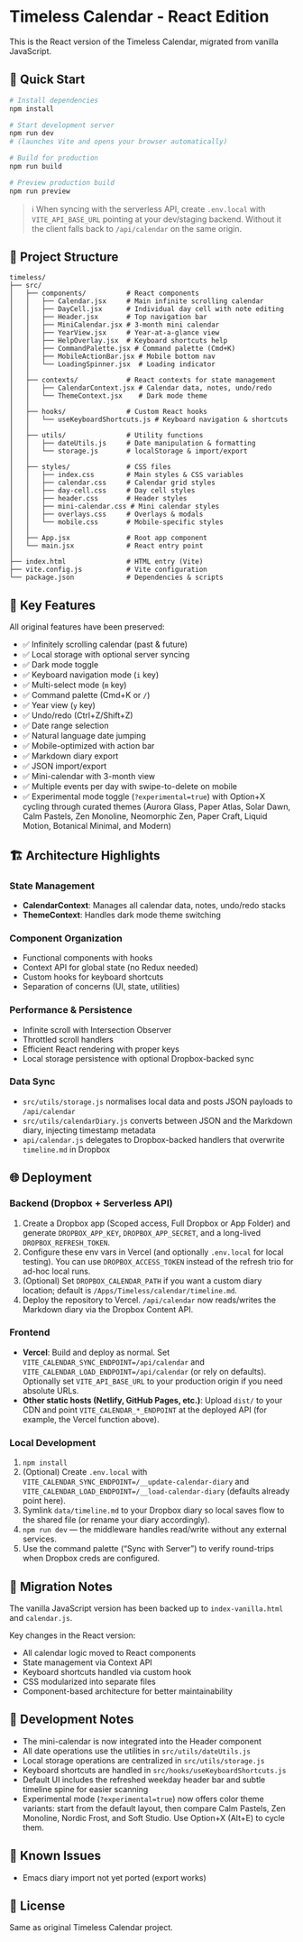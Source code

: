 # Timeless Calendar - React Edition

This is the React version of the Timeless Calendar, migrated from vanilla JavaScript.

## 🚀 Quick Start

```bash
# Install dependencies
npm install

# Start development server
npm run dev
# (launches Vite and opens your browser automatically)

# Build for production
npm run build

# Preview production build
npm run preview
```

> ℹ️  When syncing with the serverless API, create `.env.local` with `VITE_API_BASE_URL` pointing at your dev/staging backend. Without it the client falls back to `/api/calendar` on the same origin.

## 📁 Project Structure

```
timeless/
├── src/
│   ├── components/          # React components
│   │   ├── Calendar.jsx     # Main infinite scrolling calendar
│   │   ├── DayCell.jsx      # Individual day cell with note editing
│   │   ├── Header.jsx       # Top navigation bar
│   │   ├── MiniCalendar.jsx # 3-month mini calendar
│   │   ├── YearView.jsx     # Year-at-a-glance view
│   │   ├── HelpOverlay.jsx  # Keyboard shortcuts help
│   │   ├── CommandPalette.jsx # Command palette (Cmd+K)
│   │   ├── MobileActionBar.jsx # Mobile bottom nav
│   │   └── LoadingSpinner.jsx  # Loading indicator
│   │
│   ├── contexts/            # React contexts for state management
│   │   ├── CalendarContext.jsx # Calendar data, notes, undo/redo
│   │   └── ThemeContext.jsx    # Dark mode theme
│   │
│   ├── hooks/               # Custom React hooks
│   │   └── useKeyboardShortcuts.js # Keyboard navigation & shortcuts
│   │
│   ├── utils/               # Utility functions
│   │   ├── dateUtils.js     # Date manipulation & formatting
│   │   └── storage.js       # localStorage & import/export
│   │
│   ├── styles/              # CSS files
│   │   ├── index.css        # Main styles & CSS variables
│   │   ├── calendar.css     # Calendar grid styles
│   │   ├── day-cell.css     # Day cell styles
│   │   ├── header.css       # Header styles
│   │   ├── mini-calendar.css # Mini calendar styles
│   │   ├── overlays.css     # Overlays & modals
│   │   └── mobile.css       # Mobile-specific styles
│   │
│   ├── App.jsx              # Root app component
│   └── main.jsx             # React entry point
│
├── index.html               # HTML entry (Vite)
├── vite.config.js           # Vite configuration
└── package.json             # Dependencies & scripts
```

## 🎯 Key Features

All original features have been preserved:

- ✅ Infinitely scrolling calendar (past & future)
- ✅ Local storage with optional server syncing
- ✅ Dark mode toggle
- ✅ Keyboard navigation mode (`i` key)
- ✅ Multi-select mode (`m` key)
- ✅ Command palette (Cmd+K or `/`)
- ✅ Year view (`y` key)
- ✅ Undo/redo (Ctrl+Z/Shift+Z)
- ✅ Date range selection
- ✅ Natural language date jumping
- ✅ Mobile-optimized with action bar
- ✅ Markdown diary export
- ✅ JSON import/export
- ✅ Mini-calendar with 3-month view
- ✅ Multiple events per day with swipe-to-delete on mobile
- ✅ Experimental mode toggle (`?experimental=true`) with Option+X cycling through curated themes (Aurora Glass, Paper Atlas, Solar Dawn, Calm Pastels, Zen Monoline, Neomorphic Zen, Paper Craft, Liquid Motion, Botanical Minimal, and Modern)

## 🏗️ Architecture Highlights

### State Management
- **CalendarContext**: Manages all calendar data, notes, undo/redo stacks
- **ThemeContext**: Handles dark mode theme switching

### Component Organization
- Functional components with hooks
- Context API for global state (no Redux needed)
- Custom hooks for keyboard shortcuts
- Separation of concerns (UI, state, utilities)

### Performance & Persistence
- Infinite scroll with Intersection Observer
- Throttled scroll handlers
- Efficient React rendering with proper keys
- Local storage persistence with optional Dropbox-backed sync

### Data Sync
- `src/utils/storage.js` normalises local data and posts JSON payloads to `/api/calendar`
- `src/utils/calendarDiary.js` converts between JSON and the Markdown diary, injecting timestamp metadata
- `api/calendar.js` delegates to Dropbox-backed handlers that overwrite `timeline.md` in Dropbox

## 🌐 Deployment

### Backend (Dropbox + Serverless API)
1. Create a Dropbox app (Scoped access, Full Dropbox or App Folder) and generate `DROPBOX_APP_KEY`, `DROPBOX_APP_SECRET`, and a long-lived `DROPBOX_REFRESH_TOKEN`.
2. Configure these env vars in Vercel (and optionally `.env.local` for local testing). You can use `DROPBOX_ACCESS_TOKEN` instead of the refresh trio for ad-hoc local runs.
3. (Optional) Set `DROPBOX_CALENDAR_PATH` if you want a custom diary location; default is `/Apps/Timeless/calendar/timeline.md`.
4. Deploy the repository to Vercel. `/api/calendar` now reads/writes the Markdown diary via the Dropbox Content API.

### Frontend
- **Vercel**: Build and deploy as normal. Set `VITE_CALENDAR_SYNC_ENDPOINT=/api/calendar` and `VITE_CALENDAR_LOAD_ENDPOINT=/api/calendar` (or rely on defaults). Optionally set `VITE_API_BASE_URL` to your production origin if you need absolute URLs.
- **Other static hosts (Netlify, GitHub Pages, etc.)**: Upload `dist/` to your CDN and point `VITE_CALENDAR_*_ENDPOINT` at the deployed API (for example, the Vercel function above).

### Local Development
1. `npm install`
2. (Optional) Create `.env.local` with `VITE_CALENDAR_SYNC_ENDPOINT=/__update-calendar-diary` and `VITE_CALENDAR_LOAD_ENDPOINT=/__load-calendar-diary` (defaults already point here).
3. Symlink `data/timeline.md` to your Dropbox diary so local saves flow to the shared file (or rename your diary accordingly).
4. `npm run dev` — the middleware handles read/write without any external services.
5. Use the command palette (“Sync with Server”) to verify round-trips when Dropbox creds are configured.

## 🔄 Migration Notes

The vanilla JavaScript version has been backed up to `index-vanilla.html` and `calendar.js`.

Key changes in the React version:
- All calendar logic moved to React components
- State management via Context API
- Keyboard shortcuts handled via custom hook
- CSS modularized into separate files
- Component-based architecture for better maintainability

## 📝 Development Notes

- The mini-calendar is now integrated into the Header component
- All date operations use the utilities in `src/utils/dateUtils.js`
- Local storage operations are centralized in `src/utils/storage.js`
- Keyboard shortcuts are handled in `src/hooks/useKeyboardShortcuts.js`
- Default UI includes the refreshed weekday header bar and subtle timeline spine for easier scanning
- Experimental mode (`?experimental=true`) now offers color theme variants: start from the default layout, then compare Calm Pastels, Zen Monoline, Nordic Frost, and Soft Studio. Use Option+X (Alt+E) to cycle them.

## 🐛 Known Issues

- Emacs diary import not yet ported (export works)

## 📄 License

Same as original Timeless Calendar project.
